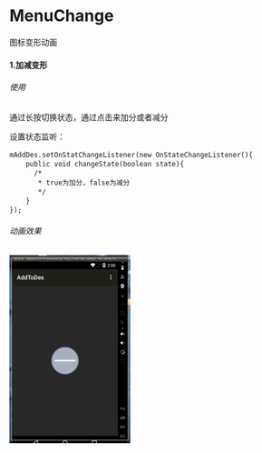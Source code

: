 MenuChange
==========

图标变形动画

#### 1.加减变形 ####

###### 使用 ######

通过长按切换状态，通过点击来加分或者减分

设置状态监听：

```
mAddDes.setOnStatChangeListener(new OnStateChangeListener(){
    public void changeState(boolean state){
      /*
       * true为加分，false为减分
       */
    }
});
```

###### 动画效果 ######
![add.gif](/Media/add.gif)